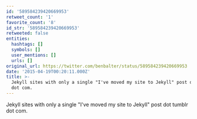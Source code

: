 ```yaml
---
id: '589584239420669953'
retweet_count: '1'
favorite_count: '8'
id_str: '589584239420669953'
retweeted: false
entities:
  hashtags: []
  symbols: []
  user_mentions: []
  urls: []
original_url: https://twitter.com/benbalter/status/589584239420669953
date: '2015-04-19T00:20:11.000Z'
title: >-
  Jekyll sites with only a single "I've moved my site to Jekyll" post dot tumblr
  dot com.
---
```


Jekyll sites with only a single "I've moved my site to Jekyll" post dot tumblr dot com.